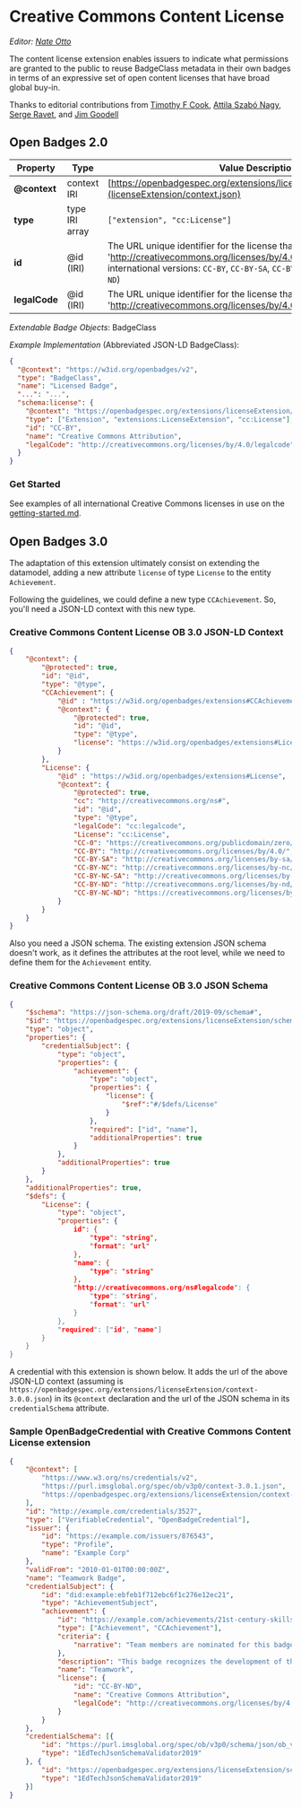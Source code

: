 # Creative Commons Content License
_Editor: [Nate Otto](http://ottonomy.net)_

The content license extension enables issuers to indicate what permissions are granted to the public to reuse BadgeClass metadata in their own badges in terms of an expressive set of open content licenses that have broad global buy-in.

Thanks to editorial contributions from [Timothy F Cook](https://twitter.com/timothyfcook), [Attila Szabó Nagy](https://about.me/sznattila), [Serge Ravet](https://twitter.com/szerge), and [Jim Goodell](https://twitter.com/jgoodell2)


## Open Badges 2.0

| Property      | Type           | Value Description
|---------------|----------------|-----------------------
| **@context**  | context IRI    | [https://openbadgespec.org/extensions/licenseExtension/context.json](licenseExtension/context.json)
| **type**      | type IRI array | `["extension", "cc:License"]`
| **id**        | @id (IRI)      | The URL unique identifier for the license that is used. For example, 'http://creativecommons.org/licenses/by/4.0/' (Aliases available to international versions: `CC-BY`, `CC-BY-SA`, `CC-BY-NC`, `CC-BY-NC-SA`, `CC-BY-ND`)
| **legalCode** | @id (IRI)      | The URL unique identifier for the license that is used. For example, 'http://creativecommons.org/licenses/by/4.0/legalcode'

*Extendable Badge Objects*: BadgeClass

*Example Implementation* (Abbreviated JSON-LD BadgeClass):

```json
{
  "@context": "https://w3id.org/openbadges/v2",
  "type": "BadgeClass",
  "name": "Licensed Badge",
  "...": "...",
  "schema:license": {
    "@context": "https://openbadgespec.org/extensions/licenseExtension/context.json",
    "type": ["Extension", "extensions:LicenseExtension", "cc:License"],
    "id": "CC-BY",
    "name": "Creative Commons Attribution",
    "legalCode": "http://creativecommons.org/licenses/by/4.0/legalcode"
  }
}
```

### Get Started

See examples of all international Creative Commons licenses in use on the [getting-started.md](licenseExtension).

## Open Badges 3.0

The adaptation of this extension ultimately consist on extending the
datamodel, adding a new attribute `license` of type `License` to the
entity `Achievement`.

Following the guidelines, we could define a new type `CCAchievement`.
So, you'll need a JSON-LD context with this new type.

### Creative Commons Content License OB 3.0 JSON-LD Context
```json
{
    "@context": {
        "@protected": true,
        "id": "@id",
        "type": "@type",
        "CCAchievement": {
            "@id" : "https://w3id.org/openbadges/extensions#CCAchievement",
            "@context": {
                "@protected": true,
                "id": "@id",
                "type": "@type",
                "license": "https://w3id.org/openbadges/extensions#License"
            }
        },
        "License": {
            "@id" : "https://w3id.org/openbadges/extensions#License",
            "@context": {
                "@protected": true,
                "cc": "http://creativecommons.org/ns#",
                "id": "@id",
                "type": "@type",
                "legalCode": "cc:legalcode",
                "License": "cc:License",
                "CC-0": "https://creativecommons.org/publicdomain/zero/1.0/",
                "CC-BY": "http://creativecommons.org/licenses/by/4.0/",
                "CC-BY-SA": "http://creativecommons.org/licenses/by-sa/4.0/",
                "CC-BY-NC": "http://creativecommons.org/licenses/by-nc/4.0/",
                "CC-BY-NC-SA": "http://creativecommons.org/licenses/by-nc-sa/4.0/",
                "CC-BY-ND": "http://creativecommons.org/licenses/by-nd/4.0/",
                "CC-BY-NC-ND": "https://creativecommons.org/licenses/by-nc-nd/4.0/"
            }
        }
    }
}
```

Also you need a JSON schema. The existing extension JSON schema doesn't
work, as it defines the attributes at the root level, while we need to
define them for the `Achievement` entity.

### Creative Commons Content License OB 3.0 JSON Schema
```json
{
    "$schema": "https://json-schema.org/draft/2019-09/schema#",
    "$id": "https://openbadgespec.org/extensions/licenseExtension/schema_obv3p0.json",
    "type": "object",
    "properties": {
        "credentialSubject": {
            "type": "object",
            "properties": {
                "achievement": {
                    "type": "object",
                    "properties": {
                        "license": {
                            "$ref":"#/$defs/License"
                        }
                    },
                    "required": ["id", "name"],
                    "additionalProperties": true
                }
            },
            "additionalProperties": true
        }
    },
    "additionalProperties": true,
    "$defs": {
        "License": {
            "type": "object",
            "properties": {
                id": {
                    "type": "string",
                    "format": "url"
                },
                "name": {
                    "type": "string"
                },
                "http://creativecommons.org/ns#legalcode": {
                    "type": "string",
                    "format": "url"
                }
            },
            "required": ["id", "name"]
        }
    }
}
```

A credential with this extension is shown below. It adds the url of the above
JSON-LD context (assuming is
`https://openbadgespec.org/extensions/licenseExtension/context-3.0.0.json`)
in its `@context` declaration and the url of the JSON schema in its
`credentialSchema` attribute.

### Sample OpenBadgeCredential with Creative Commons Content License extension
```json
{
    "@context": [
        "https://www.w3.org/ns/credentials/v2",
        "https://purl.imsglobal.org/spec/ob/v3p0/context-3.0.1.json",
        "https://openbadgespec.org/extensions/licenseExtension/context-3.0.0.json"
    ],
    "id": "http://example.com/credentials/3527",
    "type": ["VerifiableCredential", "OpenBadgeCredential"],
    "issuer": {
        "id": "https://example.com/issuers/876543",
        "type": "Profile",
        "name": "Example Corp"
    },
    "validFrom": "2010-01-01T00:00:00Z",
    "name": "Teamwork Badge",
    "credentialSubject": {
        "id": "did:example:ebfeb1f712ebc6f1c276e12ec21",
        "type": "AchievementSubject",
        "achievement": {
            "id": "https://example.com/achievements/21st-century-skills/teamwork",
            "type": ["Achievement", "CCAchievement"],
            "criteria": {
                "narrative": "Team members are nominated for this badge by their peers and recognized upon review by Example Corp management."
            },
            "description": "This badge recognizes the development of the capacity to collaborate within a group environment.",
            "name": "Teamwork",
            "license": {
                "id": "CC-BY-ND",
                "name": "Creative Commons Attribution",
                "legalCode": "http://creativecommons.org/licenses/by/4.0/legalcode"
            }
        }
    },
    "credentialSchema": [{
        "id": "https://purl.imsglobal.org/spec/ob/v3p0/schema/json/ob_v3p0_achievementcredential_schema.json",
        "type": "1EdTechJsonSchemaValidator2019"
    }, {
        "id": "https://openbadgespec.org/extensions/licenseExtension/schema_obv3p0.json",
        "type": "1EdTechJsonSchemaValidator2019"
    }]
}
```
